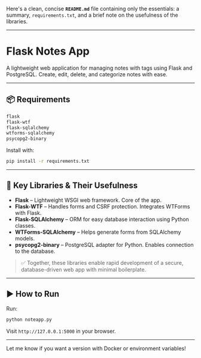 Here's a clean, concise **`README.md`** file containing only the essentials: a summary, `requirements.txt`, and a brief note on the usefulness of the libraries.

---

# Flask Notes App

A lightweight web application for managing notes with tags using Flask and PostgreSQL. Create, edit, delete, and categorize notes with ease.

---

## 📦 Requirements

```txt
flask
flask-wtf
flask-sqlalchemy
wtforms-sqlalchemy
psycopg2-binary
```

Install with:

```bash
pip install -r requirements.txt
```

---

## 🔧 Key Libraries & Their Usefulness

- **Flask** – Lightweight WSGI web framework. Core of the app.
- **Flask-WTF** – Handles forms and CSRF protection. Integrates WTForms with Flask.
- **Flask-SQLAlchemy** – ORM for easy database interaction using Python classes.
- **WTForms-SQLAlchemy** – Helps generate forms from SQLAlchemy models.
- **psycopg2-binary** – PostgreSQL adapter for Python. Enables connection to the database.

> ✅ Together, these libraries enable rapid development of a secure, database-driven web app with minimal boilerplate.

---

## ▶️ How to Run

Run:

```bash
python noteapp.py
```

Visit `http://127.0.0.1:5000` in your browser.

--- 

Let me know if you want a version with Docker or environment variables!
